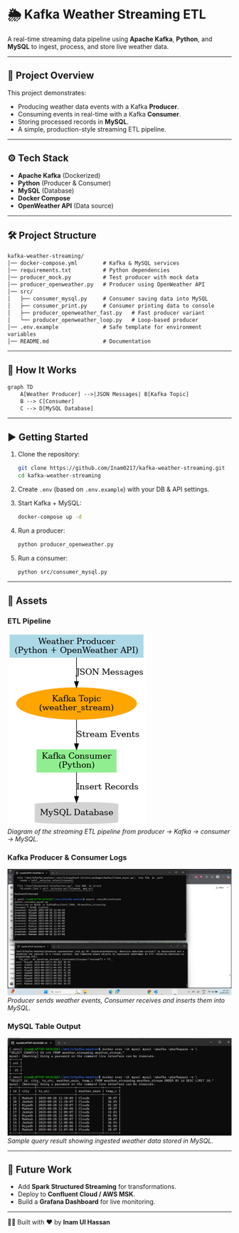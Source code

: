# 🌦️ Kafka Weather Streaming ETL

A real-time streaming data pipeline using **Apache Kafka**, **Python**, and **MySQL** to ingest, process, and store live weather data.

---

## 📌 Project Overview
This project demonstrates:
- Producing weather data events with a Kafka **Producer**.
- Consuming events in real-time with a Kafka **Consumer**.
- Storing processed records in **MySQL**.
- A simple, production-style streaming ETL pipeline.

---

## ⚙️ Tech Stack
- **Apache Kafka** (Dockerized)
- **Python** (Producer & Consumer)
- **MySQL** (Database)
- **Docker Compose**
- **OpenWeather API** (Data source)

---

## 🛠️ Project Structure
```
kafka-weather-streaming/
│── docker-compose.yml        # Kafka & MySQL services
│── requirements.txt          # Python dependencies
│── producer_mock.py          # Test producer with mock data
│── producer_openweather.py   # Producer using OpenWeather API
│── src/
│   ├── consumer_mysql.py     # Consumer saving data into MySQL
│   ├── consumer_print.py     # Consumer printing data to console
│   ├── producer_openweather_fast.py   # Fast producer variant
│   └── producer_openweather_loop.py   # Loop-based producer
│── .env.example              # Safe template for environment variables
│── README.md                 # Documentation
```

---

## 🚀 How It Works
```mermaid
graph TD
    A[Weather Producer] -->|JSON Messages| B[Kafka Topic]
    B --> C[Consumer]
    C --> D[MySQL Database]
```

---

## ▶️ Getting Started
1. Clone the repository:
   ```bash
   git clone https://github.com/Inam0217/kafka-weather-streaming.git
   cd kafka-weather-streaming
   ```

2. Create `.env` (based on `.env.example`) with your DB & API settings.

3. Start Kafka + MySQL:
   ```bash
   docker-compose up -d
   ```

4. Run a producer:
   ```bash
   python producer_openweather.py
   ```

5. Run a consumer:
   ```bash
   python src/consumer_mysql.py
   ```

---

## 📂 Assets

### ETL Pipeline
![ETL Pipeline](assets/etl_flow.png)  
*Diagram of the streaming ETL pipeline from producer → Kafka → consumer → MySQL.*

### Kafka Producer & Consumer Logs
![Producer Consumer Logs](assets/consumer_producer_output.png)  
*Producer sends weather events, Consumer receives and inserts them into MySQL.*

### MySQL Table Output
![MySQL Table](assets/mysql_table_output.png)  
*Sample query result showing ingested weather data stored in MySQL.*

---

## 🔮 Future Work
- Add **Spark Structured Streaming** for transformations.
- Deploy to **Confluent Cloud / AWS MSK**.
- Build a **Grafana Dashboard** for live monitoring.

---

👨‍💻 Built with ❤️ by **Inam Ul Hassan**
